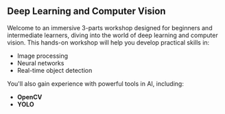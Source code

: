 ## Deep Learning and Computer Vision 

Welcome to an immersive 3-parts workshop designed for beginners and intermediate learners, diving into the world of deep learning and computer vision. This hands-on workshop will help you develop practical skills in:

- Image processing
- Neural networks
- Real-time object detection

You'll also gain experience with powerful tools in AI, including:

- **OpenCV**
- **YOLO**
